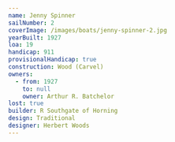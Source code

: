 ```yaml
---
name: Jenny Spinner
sailNumber: 2
coverImage: /images/boats/jenny-spinner-2.jpg
yearBuilt: 1927
loa: 19
handicap: 911
provisionalHandicap: true
construction: Wood (Carvel)
owners:
  - from: 1927
    to: null
    owner: Arthur R. Batchelor
lost: true
builder: R Southgate of Horning
design: Traditional
designer: Herbert Woods
---
```

